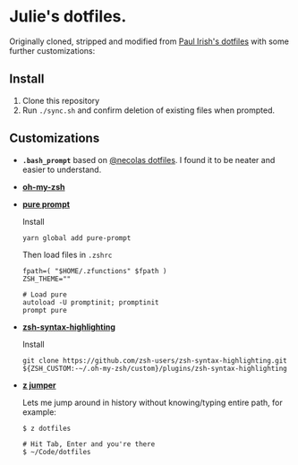 # Julie's dotfiles.

Originally cloned, stripped and modified from [Paul Irish's dotfiles](https://github.com/paulirish/dotfiles/) with some further customizations:

## Install

1. Clone this repository
2. Run `./sync.sh` and confirm deletion of existing files when prompted.

## Customizations

  - **`.bash_prompt`** based on [@necolas dotfiles](https://github.com/necolas/dotfiles/blob/master/bash/bash_prompt). I found it to be neater and easier to understand.
  - **[oh-my-zsh](https://github.com/robbyrussell/oh-my-zsh)**
  - **[pure prompt](https://github.com/sindresorhus/pure)**

    Install

    ```
    yarn global add pure-prompt
    ```

    Then load files in `.zshrc`

    ```
    fpath=( "$HOME/.zfunctions" $fpath )
    ZSH_THEME=""

    # Load pure
    autoload -U promptinit; promptinit
    prompt pure
    ```
  - **[zsh-syntax-highlighting](https://github.com/zsh-users/zsh-syntax-highlighting)**

    Install

    ```
    git clone https://github.com/zsh-users/zsh-syntax-highlighting.git ${ZSH_CUSTOM:-~/.oh-my-zsh/custom}/plugins/zsh-syntax-highlighting
    ```

  - **[z jumper](https://github.com/rupa/z)**

    Lets me jump around in history without knowing/typing entire path, for example:

    ```
    $ z dotfiles

    # Hit Tab, Enter and you're there
    $ ~/Code/dotfiles
    ```
